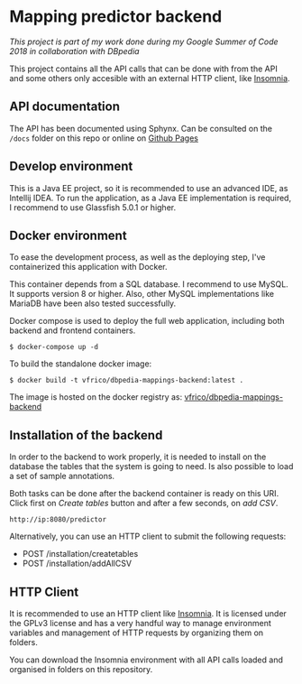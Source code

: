 # Mapping predictor backend

*This project is part of my work done during my Google 
Summer of Code 2018 in collaboration with DBpedia*

This project contains all the API calls that can be done
with from the API and some others only accesible with an
external HTTP client, like [Insomnia](https://insomnia.rest/).

## API documentation
The API has been documented using Sphynx. Can be consulted
on the `/docs` folder on this repo or online on 
[Github Pages](https://vfrico.github.io/mapping-predictor-backend/)

## Develop environment
This is a Java EE project, so it is recommended to use an 
advanced IDE, as Intellij IDEA. To run the application, 
as a Java EE implementation is required, I recommend to use
Glassfish 5.0.1 or higher.

## Docker environment
To ease the development process, as well as the deploying step,
I've containerized this application with Docker.

This container depends from a SQL database. I recommend to use
MySQL. It supports version 8 or higher. Also, other MySQL 
implementations like MariaDB have been also tested successfully.

Docker compose is used to deploy the full web application, 
including both backend and frontend containers.

```  
$ docker-compose up -d
```

To build the standalone docker image:
```
$ docker build -t vfrico/dbpedia-mappings-backend:latest .
```

The image is hosted on the docker registry as: 
[vfrico/dbpedia-mappings-backend](https://hub.docker.com/r/vfrico/dbpedia-mappings-backend/)

## Installation of the backend
In order to the backend to work properly, it is needed to 
install on the database the tables that the system is going
to need. Is also possible to load a set of sample annotations.

Both tasks can be done after the backend container is ready
on this URI. Click first on *Create tables* button and after
a few seconds, on *add CSV*.
```
http://ip:8080/predictor
```

Alternatively, you can use an HTTP client to submit the 
following requests:

* POST /installation/createtables
* POST /installation/addAllCSV

  
## HTTP Client
It is recommended to use an HTTP client like [Insomnia](https://insomnia.rest/).
It is licensed under the GPLv3 license and has a very handful
way to manage environment variables and management of
HTTP requests by organizing them on folders.

You can download the Insomnia environment with all API
calls loaded and organised in folders on this repository.

